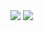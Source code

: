 <img src="https://github-readme-stats.vercel.app/api?username=AgengCDB&theme=dark&show_icons=true">
<img src="https://github-readme-stats.vercel.app/api/top-langs/?username=AgengCDB">
<!--
**AgengCDB/AgengCDB** is a ✨ _special_ ✨ repository because its `README.md` (this file) appears on your GitHub profile.

Here are some ideas to get you started:

- 🔭 I’m currently working on ...
- 🌱 I’m currently learning ...
- 👯 I’m looking to collaborate on ...
- 🤔 I’m looking for help with ...
- 💬 Ask me about ...
- 📫 How to reach me: ...
- 😄 Pronouns: ...
- ⚡ Fun fact: ...
-->

